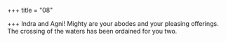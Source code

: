 +++
title = "08"

+++
Indra and Agni! Mighty are your abodes and your pleasing offerings. The crossing of the waters has been ordained for you two.